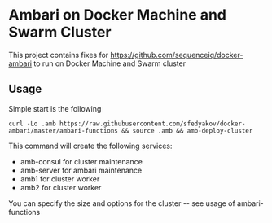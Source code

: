 # Ambari on Docker Machine and Swarm Cluster

This project contains fixes for https://github.com/sequenceiq/docker-ambari to run on Docker Machine and Swarm cluster

## Usage
Simple start is the following
```
curl -Lo .amb https://raw.githubusercontent.com/sfedyakov/docker-ambari/master/ambari-functions && source .amb && amb-deploy-cluster
```
This command will create the following services:
- amb-consul for cluster maintenance
- amb-server for ambari maintenance
- amb1 for cluster worker
- amb2 for cluster worker

You can specify the size and options for the cluster -- see usage of ambari-functions

